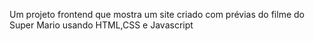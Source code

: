 Um projeto frontend que mostra um site criado com prévias do filme do Super Mario usando HTML,CSS e Javascript 
